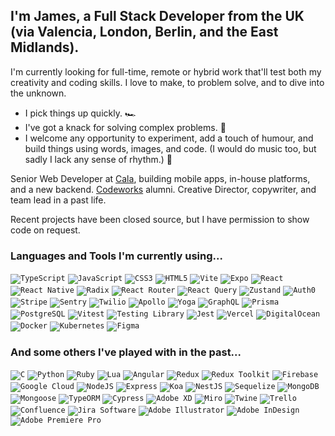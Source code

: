 ## I'm James, a Full Stack Developer from the UK (via Valencia, London, Berlin, and the East Midlands).

I'm currently looking for full-time, remote or hybrid work that'll test both my creativity and coding skills. I love to make, to problem solve, and to dive into the unknown.

- I pick things up quickly. 🏎
- I've got a knack for solving complex problems. 🧩
- I welcome any opportunity to experiment, add a touch of humour, and build things using words, images, and code. (I would do music too, but sadly I lack any sense of rhythm.) 🎷

Senior Web Developer at [Cala](https://github.com/eatcala), building mobile apps, in-house platforms, and a new backend. [Codeworks](https://github.com/codeworks) alumni. Creative Director, copywriter, and team lead in a past life.

Recent projects have been closed source, but I have permission to show code on request.


### Languages and Tools I'm currently using...

<code><img alt="TypeScript" src="https://img.shields.io/badge/-TypeScript-3178C6?logo=typescript&logoColor=white&style=for-the-badge"></code>
<code><img alt="JavaScript" src="https://img.shields.io/badge/-JavaScript-F7DF1E?logo=javascript&logoColor=black&style=for-the-badge"></code>
<code><img alt="CSS3" src="https://img.shields.io/badge/-CSS3-1572B6?logo=css3&logoColor=white&style=for-the-badge"></code>
<code><img alt="HTML5" src="https://img.shields.io/badge/-HTML5-E34F26?logo=html5&logoColor=white&style=for-the-badge"></code>
<code><img alt="Vite" src="https://img.shields.io/badge/-vite-646CFF?style=for-the-badge&logo=vite&logoColor=white"></code>
<code><img alt="Expo" src="https://img.shields.io/badge/-Expo-000020?logo=expo&logoColor=white&style=for-the-badge"></code>
<code><img alt="React" src="https://img.shields.io/badge/-React-61DAFB?logo=react&logoColor=white&style=for-the-badge"></code>
<code><img alt="React Native" src="https://img.shields.io/badge/-React%20Native-61DAFB?logo=react&logoColor=white&style=for-the-badge"></code>
<code><img alt="Radix" src="https://img.shields.io/badge/-radixui-161618?style=for-the-badge&logo=radixui&logoColor=white"></code>
<code><img alt="React Router" src="https://img.shields.io/badge/-reactrouter-CA4245?style=for-the-badge&logo=reactrouter&logoColor=white"></code>
<code><img alt="React Query" src="https://img.shields.io/badge/-reactquery-FF4154?style=for-the-badge&logo=reactquery&logoColor=white"></code>
<code><img alt="Zustand" src="https://img.shields.io/badge/-zustand-fdfdfd?style=for-the-badge"></code>
<code><img alt="Auth0" src="https://img.shields.io/badge/-auth0-EB5424?style=for-the-badge&logo=auth0&logoColor=white"></code>
<code><img alt="Stripe" src="https://img.shields.io/badge/-stripe-635BFF?style=for-the-badge&logo=stripe&logoColor=white"></code>
<code><img alt="Sentry" src="https://img.shields.io/badge/-sentry-362D59?style=for-the-badge&logo=sentry&logoColor=white"></code>
<code><img alt="Twilio" src="https://img.shields.io/badge/-twilio-F22F46?style=for-the-badge&logo=twilio&logoColor=white"></code>
<code><img alt="Apollo" src="https://img.shields.io/badge/-Apollo-311C87?logo=apollo-graphql&logoColor=white&style=for-the-badge"></code>
<code><img alt="Yoga" src="https://img.shields.io/badge/-yoga-fdfdfd?style=for-the-badge"></code>
<code><img alt="GraphQL" src="https://img.shields.io/badge/-GraphQL-E434AA?logo=graphql&logoColor=white&style=for-the-badge"></code>
<code><img alt="Prisma" src="https://img.shields.io/badge/-Prisma-2d3748?style=for-the-badge&logo=prisma&logoColor=white"></code>
<code><img alt="PostgreSQL" src="https://img.shields.io/badge/-PostgreSQL-336791?logo=postgresql&logoColor=white&style=for-the-badge"></code>
<code><img alt="Vitest" src="https://img.shields.io/badge/-vitest-6E9F18?style=for-the-badge&logo=vitest&logoColor=white"></code>
<code><img alt="Testing Library" src="https://img.shields.io/badge/-Testing%20Library-E33332?logo=testing-library&logoColor=white&style=for-the-badge"></code>
<code><img alt="Jest" src="https://img.shields.io/badge/-Jest-C21325?logo=jest&logoColor=white&style=for-the-badge"></code>
<code><img alt="Vercel" src="https://img.shields.io/badge/-vercel-000000?style=for-the-badge&logo=vercel&logoColor=white"></code>
<code><img alt="DigitalOcean" src="https://img.shields.io/badge/-digitalocean-0080FF?style=for-the-badge&logo=digitalocean&logoColor=white"></code>
<code><img alt="Docker" src="https://img.shields.io/badge/-docker-2496ED?style=for-the-badge&logo=docker&logoColor=white"></code>
<code><img alt="Kubernetes" src="https://img.shields.io/badge/-kubernetes-326CE5?style=for-the-badge&logo=kubernetes&logoColor=white"></code>
<code><img alt="Figma" src="https://img.shields.io/badge/-Figma-F24E1E?logo=figma&logoColor=white&style=for-the-badge"></code>

### And some others I've played with in the past...

<code><img alt="C" src="https://img.shields.io/badge/-c-A8B9CC?logo=c&logoColor=black&style=for-the-badge"></code>
<code><img alt="Python" src="https://img.shields.io/badge/-python-3776AB?style=for-the-badge&logo=Python&logoColor=white"></code>
<code><img alt="Ruby" src="https://img.shields.io/badge/-Ruby-CC342D?logo=ruby&logoColor=white&style=for-the-badge"></code>
<code><img alt="Lua" src="https://img.shields.io/badge/-Lua-2C2D72?logo=lua&logoColor=white&style=for-the-badge"></code>
<code><img alt="Angular" src="https://img.shields.io/badge/-Angular-DD0031?logo=angular&logoColor=white&style=for-the-badge"></code>
<code><img alt="Redux" src="https://img.shields.io/badge/-Redux-764ABC?logo=redux&logoColor=white&style=for-the-badge"></code>
<code><img alt="Redux Toolkit" src="https://img.shields.io/badge/-Redux%20Toolkit-764ABC?logo=redux&logoColor=white&style=for-the-badge"></code>
<code><img alt="Firebase" src="https://img.shields.io/badge/-Firebase-FFCA28?logo=firebase&logoColor=black&style=for-the-badge"></code>
<code><img alt="Google Cloud" src="https://img.shields.io/badge/-Google%20Cloud-4285F4?logo=google-cloud&logoColor=white&style=for-the-badge"></code>
<code><img alt="NodeJS" src="https://img.shields.io/badge/-Node.js-339933?logo=node-dot-js&logoColor=white&style=for-the-badge"></code>
<code><img alt="Express" src="https://img.shields.io/badge/-Express-000000?logo=express&logoColor=white&style=for-the-badge"></code>
<code><img alt="Koa" src="https://img.shields.io/badge/-Koa-FDFDFD?style=for-the-badge"></code>
<code><img alt="NestJS" src="https://img.shields.io/badge/-NestJS-E0234E?logo=nestjs&logoColor=white&style=for-the-badge"></code>
<code><img alt="Sequelize" src="https://img.shields.io/badge/-Sequelize-FDFDFD?logoColor=black&style=for-the-badge"></code>
<code><img alt="MongoDB" src="https://img.shields.io/badge/-MongoDB-47A248?logo=mongodb&logoColor=white&style=for-the-badge"></code>
<code><img alt="Mongoose" src="https://img.shields.io/badge/-Mongoose-880000?logoColor=white&style=for-the-badge"></code>
<code><img alt="TypeORM" src="https://img.shields.io/badge/-TypeORM-E83524?logoColor=white&style=for-the-badge"></code>
<code><img alt="Cypress" src="https://img.shields.io/badge/-Cypress-17202C?logo=cypress&logoColor=white&style=for-the-badge"></code>
<code><img alt="Adobe XD" src="https://img.shields.io/badge/-Adobe XD-FF61F6?logo=adobe-xd&logoColor=black&style=for-the-badge"></code>
<code><img alt="Miro" src="https://img.shields.io/badge/-Miro-050038?logo=miro&logoColor=white&style=for-the-badge"></code>
<code><img alt="Twine" src="https://img.shields.io/badge/-Twine-339933?logoColor=white&style=for-the-badge"></code>
<code><img alt="Trello" src="https://img.shields.io/badge/-Trello-0052CC?logo=trello&logoColor=white&style=for-the-badge"></code>
<code><img alt="Confluence" src="https://img.shields.io/badge/-Confluence-172B4D?logo=confluence&logoColor=white&style=for-the-badge"></code>
<code><img alt="Jira Software" src="https://img.shields.io/badge/-Jira Software-0052CC?logo=jira-software&logoColor=white&style=for-the-badge"></code>
<code><img alt="Adobe Illustrator" src="https://img.shields.io/badge/-Adobe%20Illustrator-FF9A00?logo=adobe-illustrator&logoColor=black&style=for-the-badge"></code>
<code><img alt="Adobe InDesign" src="https://img.shields.io/badge/-Adobe%20InDesign-FF3366?logo=adobe-indesign&logoColor=white&style=for-the-badge"></code>
<code><img alt="Adobe Premiere Pro" src="https://img.shields.io/badge/-Adobe%20Premiere%20Pro-9999FF?logo=adobe-premiere-pro&logoColor=black&style=for-the-badge"></code>
